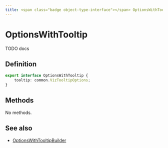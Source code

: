 ```yaml
---
title: <span class="badge object-type-interface"></span> OptionsWithTooltip
---
```

# <span class="badge object-type-interface"></span> OptionsWithTooltip

TODO docs

## Definition

```typescript
export interface OptionsWithTooltip {
	tooltip: common.VizTooltipOptions;
}

```
## Methods

No methods.
## See also

 * <span class="badge builder"></span> [OptionsWithTooltipBuilder](./builder-OptionsWithTooltipBuilder.md)
